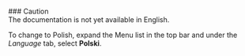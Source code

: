 <br>
### Caution
<div class="p-3 mb-2 bg-warning text-dark">The documentation is not yet available in English.</div>

To change to Polish, expand the Menu list in the top bar and under the _Language_ ​​tab, select **Polski**.
